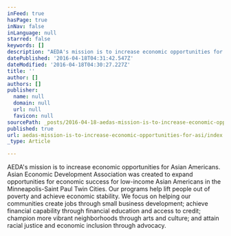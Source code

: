```yaml
---
inFeed: true
hasPage: true
inNav: false
inLanguage: null
starred: false
keywords: []
description: "AEDA's mission is to increase economic opportunities for Asian Americans. Asian Economic Development Association was created to expand opportunities for economic success for low-income Asian Americans in the Minneapolis-Saint Paul Twin Cities. Our programs help lift people out of poverty and achieve economic stability. We focus on helping our communities create jobs through small business development; achieve financial capability through financial education and access to credit; champion more vibrant neighborhoods through arts and culture; and attain racial justice and economic inclusion through advocacy."
datePublished: '2016-04-18T04:31:42.547Z'
dateModified: '2016-04-18T04:30:27.227Z'
title: ''
author: []
authors: []
publisher:
  name: null
  domain: null
  url: null
  favicon: null
sourcePath: _posts/2016-04-18-aedas-mission-is-to-increase-economic-opportunities-for-asi.md
published: true
url: aedas-mission-is-to-increase-economic-opportunities-for-asi/index.html
_type: Article

---
```

AEDA's mission is to increase economic opportunities for Asian Americans. Asian Economic Development Association was created to expand opportunities for economic success for low-income Asian Americans in the Minneapolis-Saint Paul Twin Cities. Our programs help lift people out of poverty and achieve economic stability. We focus on helping our communities create jobs through small business development; achieve financial capability through financial education and access to credit; champion more vibrant neighborhoods through arts and culture; and attain racial justice and economic inclusion through advocacy.
